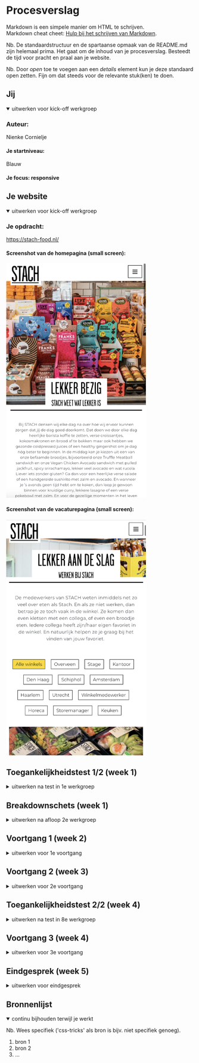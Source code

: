 # Procesverslag
Markdown is een simpele manier om HTML te schrijven.  
Markdown cheat cheet: [Hulp bij het schrijven van Markdown](https://github.com/adam-p/markdown-here/wiki/Markdown-Cheatsheet).

Nb. De standaardstructuur en de spartaanse opmaak van de README.md zijn helemaal prima. Het gaat om de inhoud van je procesverslag. Besteedt de tijd voor pracht en praal aan je website.

Nb. Door *open* toe te voegen aan een *details* element kun je deze standaard open zetten. Fijn om dat steeds voor de relevante stuk(ken) te doen.





## Jij

<details open>
  <summary>uitwerken voor kick-off werkgroep</summary>

  ### Auteur:
  Nienke Cornielje

  #### Je startniveau:
  Blauw
  #### Je focus: responsive


</details>





## Je website

<details open>
  <summary>uitwerken voor kick-off werkgroep</summary>

  ### Je opdracht:
https://stach-food.nl/

  #### Screenshot van de homepagina (small screen):

  <img src="readme-images/homepagina.png" width="375px" alt="screenshot van de homepagina">

  #### Screenshot van de vacaturepagina (small screen):

<img src="readme-images/vacaturepagina.png" width="375px" alt="screenshot van de vacaturepagina">
</details>



## Toegankelijkheidstest 1/2 (week 1)

<details>
  <summary>uitwerken na test in 1e werkgroep</summary>

  ### Bevindingen
  Lijst met je bevindingen die in de test naar voren kwamen:

  #### Screenreader
  Hier korte omschrijving (met indien nodig afbeeldingen)
  Het testen met de screenreader vond ik vrij lastig omdat ik was afgeleid door de stem en het niet helemaal onder de knie hebben van het systeem waardoor ik het van het weekend nog een keer ga proberen.

  Hier een omschrijving van hoe het opgelost kan worden (met indien nodig afbeeldingen)


  #### Muis en Toetsenbord
  Met de muis is de website goed te bedienen  maar soms weet je niet zeker of je de focus ligt op een button of link waardoor je dan per ongeluk sneller klikt.
  Helaas was dit niet zo met het toetsenbord. Door te tabben door de website en enter te gebruiken kon ik gemakkelijk door de navigatie in het menu maar vanaf daar loop je snel tegen wat problemen aan.
  1. Je weet vooral bij secties met afbeeldingen niet waar je bent/de focus op ligt.
  2. In plaats van naar een button of link toe te tabben ligt de focus op de hele sectie waardoor je niet binnen die sectie kan navigeren.
  3. Het inschrijven voor de nieuwsbrief is visueel gezien aan het einde maar wanneer je er door heen tabt aan het begin wat niet heel logisch is omdat je dan ook even de focus kwijt bent.


  De bovenstaande problemen kunnen opgelost worden een hover-state op butten en links toe te passen. Wanneer je tabt door de website op het gedeelte waar de focus op ligt bijvoorbeeld een randje omheen te laten zien en de rest moet gedaan worden in de html denk ik, dus hier ga ik naar kijken bij de Breakdownschets.

  #### Motoriek (shocks, elastiekjes)
  De website is met een slechte moteriek goed te gebruiken doordat de buttons en links aan de grote kant zijn.


  #### Visueel (brillen, contrast, kleurenblind, dark/light).
  De website heb ik met alle verschillende brillen getest. e
  Er kwam uit dat het kleurcontrast ervoor zorgt dat er eigenlijk geen problemen zijn voor mensen die kleurenblind zijn maar uit de andere brillen bleek dat de tekst binnen de tekst zelf en binnen de buttons soms moeilijk te lezen was.
  Ook is er geen darkmode op de website.

  De bovenstaande problemen zouden opgelost kunnen worden door het lettertype van de tekst en in de buttons groter te maken en een darkmode te ontwerpen.

</details>



## Breakdownschets (week 1)

<details>
  <summary>uitwerken na afloop 2e werkgroep</summary>

  ### De hele homepagina:
  <img src="readme-images/homepagina-breakdown.png" width="375px" alt="breakdown van de hele pagina">

  ### De hele vacaturepagina:
  <img src="readme-images/vacaturepagina-breakdown.png" width="375px" alt="breakdown van een dynamisch deel">

  ### Een menu van een andere pagina voor de vacaturepagina (bijv filter):
  <img src="readme-images/vacaturepagina-formulier.png" width="375px" alt="breakdown van nog een dynamisch deel">

  ### Het hamburgermenu:
  <img src="readme-images/hamburgermenu-breakdown.png" width="375px" alt="breakdown van nog een dynamisch deel">

</details>





## Voortgang 1 (week 2)

<details>
  <summary>uitwerken voor 1e voortgang</summary>

  ### Stand van zaken
  hier dit ging goed & dit was lastig (neem ook screenshots op van delen van je website en code)


  ### Agenda voor meeting
  samen met je groepje opstellen

  | student 1      | student 2          | student 3    | student 4        |
  | ---            | ---                | ---          | ---              |
  | dit bespreken  | en dit             | en ik dit    | en dan ik dat    |
  | en dat ook nog | dit als er tijd is | nog een punt | dit wil ik zeker |
  | ...            | ...                | ...          | ...              |


  ### Verslag van meeting
  hier na afloop snel de uitkomsten van de meeting vastleggen

  - punt 1
  - punt 2
  - nog een punt
  - ...

</details>





## Voortgang 2 (week 3)

<details>
  <summary>uitwerken voor 2e voortgang</summary>

  ### Stand van zaken
  hier dit ging goed & dit was lastig (neem ook screenshots op van delen van je website en code)


  ### Agenda voor meeting
  samen met je groepje opstellen

  | student 1      | student 2          | student 3    | student 4        |
  | ---            | ---                | ---          | ---              |
  | dit bespreken  | en dit             | en ik dit    | en dan ik dat    |
  | en dat ook nog | dit als er tijd is | nog een punt | dit wil ik zeker |
  | ...            | ...                | ...          | ...              |


  ### Verslag van meeting
  hier na afloop snel de uitkomsten van de meeting vastleggen

  - punt 1
  - punt 2
  - nog een punt
- ...

</details>





## Toegankelijkheidstest 2/2 (week 4)

<details>
  <summary>uitwerken na test in 8e werkgroep</summary>

  ### Bevindingen
  Lijst met je bevindingen die in de test naar voren kwamen (geef ook aan wat er verbeterd is):

  #### Screenreader
  Hier korte omschrijving (met indien nodig afbeeldingen)

  Hier een omschrijving van hoe het opgelost kan worden (met indien nodig afbeeldingen)


  #### Muis en Toetsenbord
  Hier korte omschrijving (met indien nodig afbeeldingen)

  Hier een omschrijving van hoe het opgelost kan worden (met indien nodig afbeeldingen)


  #### Motoriek (shocks, elastiekjes)
  Hier korte omschrijving (met indien nodig afbeeldingen)

  Hier een omschrijving van hoe het opgelost kan worden (met indien nodig afbeeldingen)


  #### Visueel (brillen, contrast, kleurenblind, dark/light).
  Hier korte omschrijving (met indien nodig afbeeldingen)

  Hier een omschrijving van hoe het opgelost kan worden (met indien nodig afbeeldingen)

</details>





## Voortgang 3 (week 4)

<details>
  <summary>uitwerken voor 3e voortgang</summary>

  ### Stand van zaken
  hier dit ging goed & dit was lastig (neem ook screenshots op van delen van je website en code)


  ### Agenda voor meeting
  samen met je groepje opstellen

  | student 1      | student 2          | student 3    | student 4        |
  | ---            | ---                | ---          | ---              |
  | dit bespreken  | en dit             | en ik dit    | en dan ik dat    |
  | en dat ook nog | dit als er tijd is | nog een punt | dit wil ik zeker |
  | ...            | ...                | ...          | ...              |


  ### Verslag van meeting
  hier na afloop snel de uitkomsten van de meeting vastleggen

  - punt 1
  - punt 2
  - nog een punt
  - ...

</details>





## Eindgesprek (week 5)

<details>
  <summary>uitwerken voor eindgesprek</summary>

  ### Je uitkomst - karakteristiek screenshots:
  <img src="readme-images/dummy-plaatje.jpg" width="375px" alt="uitomst opdracht 1">


  ### Dit ging goed/Heb ik geleerd:
  Korte omschrijving met plaatjes

  <img src="readme-images/dummy-plaatje.jpg" width="375px" alt="top">


  ### Dit was lastig/Is niet gelukt:
  Korte omschrijving met plaatjes

  <img src="readme-images/dummy-plaatje.jpg" width="375px" alt="bummer">
</details>





## Bronnenlijst

<details open>
  <summary>continu bijhouden terwijl je werkt</summary>

  Nb. Wees specifiek ('css-tricks' als bron is bijv. niet specifiek genoeg).

  1. bron 1
  2. bron 2
  3. ...

</details>
